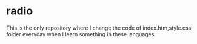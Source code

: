 # radio
This is the only repository where I change the code of index.htm,style.css folder everyday when I learn something in these languages.